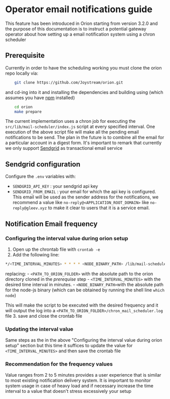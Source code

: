# Operator email notifications guide

This feature has been introduced in Orion starting from version 3.2.0 and the purpose of this documentation is 
to instruct a potential gateway operator about how setting up a email notification system using a chron scheduler

## Prerequisite
Currently in order to have the scheduling working you must clone the orion repo locally via:
```sh
    git clone https://github.com/Joystream/orion.git
```
and cd-ing into it and installing the dependencies and building using (which assumes you have [npm](https://www.npmjs.com/) installed)
```sh
    cd orion
    make prepare
```

The current implementation uses a chron job for executing the
`src/lib/mail-scheduler/index.js` script at every specified interval.
One execution of the above script file will make all the pending email notifications to be send. The plan in the future is to combine all the email for a particular account in a digest form.
It's important to remark that currently we only support [Sendgrid](https://sendgrid.com) as transactional email service

## Sendgrid configuration
Configure the `.env` variables with:
- `SENDGRID_API_KEY` : your sendgrid api key
- `SENDGRID_FROM_EMAIL` : your email for which the api key is configured. This email will be used as the sender address for the notifications, we recommend a value like `no-reply@<APPLICATION_ROOT_DOMAIN>` like `no-reply@gleev.xyz` to make it clear to users that it is a service email.


## Notification Email frequency
### Configuring the interval value during orion setup
1. Open up the chrontab file with `crontab -e`
2. Add the following line:
```bash
*/<TIME_INTERVAL_MINUTES> * * * * <NODE_BINARY_PATH> /lib/mail-scheduler/index.js >> <PATH_TO_ORION_FOLDER>/chron_mail_scheduler.log 2>&1
```
replacing:
    - `<PATH_TO_ORION_FOLDER>` with the absolute path to the orion directory cloned in the *prerequise* step
    - `<TIME_INTERVAL_MINUTES>` with the desired time interval in minutes.
    - `<NODE_BINARY_PATH>`with the absolute path for the node-js binary (which can be obtained by running the shell line `which node`)
    
This will make the script to be executed with the desired frequency and it will output the log into a `<PATH_TO_ORION_FOLDER>/chron_mail_scheduler.log` file
3. save and close the crontab file 

### Updating the interval value 
Same steps as the in the above "Configuring the interval value during orion setup" section
but this time it suffices to update the value for `<TIME_INTERVAL_MINUTES>` and then save the crontab file

### Recommendation for the frequency values
Value ranges from 2 to 5 minutes provides a user experience that is similar to most existing 
notification delivery system.
It is important to monitor system usage in case of heavy load and if necessary increase the time interval to a value that doesn't stress excessively your setup